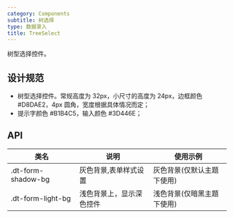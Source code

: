 ```yaml
---
category: Components
subtitle: 树选择
type: 数据录入
title: TreeSelect
---
```


树型选择控件。

## 设计规范

- 树型选择控件。常规高度为 32px，小尺寸的高度为 24px，边框颜色 #D8DAE2，4px 圆角，宽度根据具体情况而定；
- 提示字颜色 #B1B4C5，输入颜色 #3D446E；

## API

|类名  |说明  |使用示例  |
|---------|---------|---------|
|.dt-form-shadow-bg  | 灰色背景,表单样式设置   | 灰色背景(仅默认主题下使用)   |
|.dt-form-light-bg  | 浅色背景上，显示深色控件   | 浅色背景(仅暗黑主题下使用)   |
